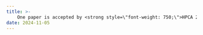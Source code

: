 ```yaml
---
title: >-
    One paper is accepted by <strong style=\"font-weight: 750;\">HPCA 2025<\strong>. Thanks to all collaborators!
date: 2024-11-05 
---
```


